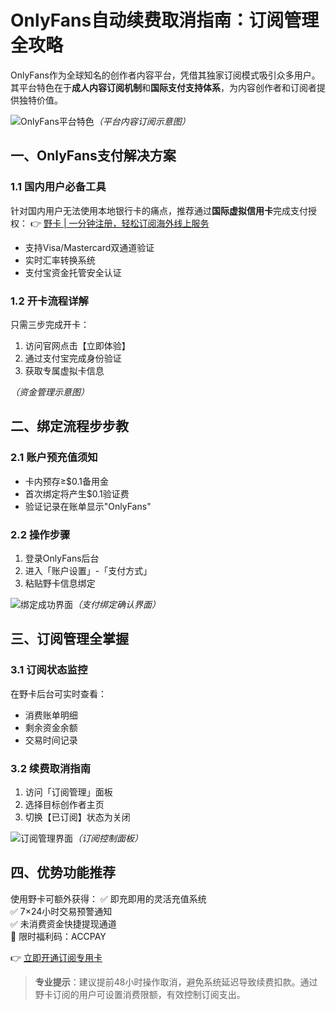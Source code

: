 # OnlyFans自动续费取消指南：订阅管理全攻略

OnlyFans作为全球知名的创作者内容平台，凭借其独家订阅模式吸引众多用户。其平台特色在于**成人内容订阅机制**和**国际支付支持体系**，为内容创作者和订阅者提供独特价值。

![OnlyFans平台特色](https://bbtdd.com/wp-content/uploads/img/64478454.webp)*（平台内容订阅示意图）*

## 一、OnlyFans支付解决方案
### 1.1 国内用户必备工具
针对国内用户无法使用本地银行卡的痛点，推荐通过**国际虚拟信用卡**完成支付授权：
👉 [野卡 | 一分钟注册，轻松订阅海外线上服务](https://bbtdd.com/yeka)
- 支持Visa/Mastercard双通道验证
- 实时汇率转换系统
- 支付宝资金托管安全认证

### 1.2 开卡流程详解
只需三步完成开卡：
1. 访问官网点击【立即体验】
2. 通过支付宝完成身份验证
3. 获取专属虚拟卡信息

*（资金管理示意图）*

## 二、绑定流程步步教
### 2.1 账户预充值须知
- 卡内预存≥$0.1备用金
- 首次绑定将产生$0.1验证费
- 验证记录在账单显示"OnlyFans"

### 2.2 操作步骤
1. 登录OnlyFans后台
2. 进入「账户设置」-「支付方式」
3. 粘贴野卡信息绑定

![绑定成功界面](https://bbtdd.com/wp-content/uploads/img/186724291.webp)*（支付绑定确认界面）*

## 三、订阅管理全掌握
### 3.1 订阅状态监控
在野卡后台可实时查看：
- 消费账单明细
- 剩余资金余额
- 交易时间记录

### 3.2 续费取消指南
1. 访问「订阅管理」面板
2. 选择目标创作者主页
3. 切换【已订阅】状态为关闭

![订阅管理界面](https://bbtdd.com/wp-content/uploads/img/1434703207529659.webp)*（订阅控制面板）*

## 四、优势功能推荐
使用野卡可额外获得：
✅ 即充即用的灵活充值系统  
✅ 7×24小时交易预警通知  
✅ 未消费资金快捷提现通道  
🔑 限时福利码：ACCPAY

👉 [立即开通订阅专用卡](https://bbtdd.com/yeka)

> **专业提示**：建议提前48小时操作取消，避免系统延迟导致续费扣款。通过野卡订阅的用户可设置消费限额，有效控制订阅支出。